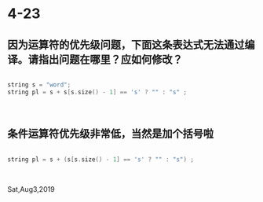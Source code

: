 # 4-23

## 因为运算符的优先级问题，下面这条表达式无法通过编译。请指出问题在哪里？应如何修改？

```c++

string s = "word";
string pl = s + s[s.size() - 1] == 's' ? "" : "s" ;

```

&nbsp;

## 条件运算符优先级非常低，当然是加个括号啦

```c++

string pl = s + (s[s.size() - 1] == 's' ? "" : "s") ;

```
&nbsp;

Sat,Aug3,2019
